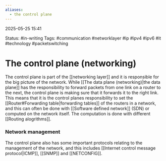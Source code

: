 ```yaml
---
aliases:
  - the control plane
---
```


2025-05-25 15:41

Status: #in-writing 
Tags: #communication #networklayer #ip #ipv4 #ipv6 #it #technology #packetswitching 

# The control plane (networking)

The control plane is part of the [[networking layer]] and it is responsible for the big picture of the network. While [[The data plane (networking)|the data plane]] has the responsibility to forward packets from one link on a router to the next, the control plane is making sure that it forwards it to the right link. This means that it is the control planes responsibility to set the [[Router#Forwarding table|forwarding tables]] of the routers in a network, and this can often be done with [[Software defined network]] (SDN) or computed on the network itself. The computation is done with different [[Routing alogrithms]]. 
### Network management 
The control plane also has some important protocols relating to the management of the network, and this includes [[Internet control message protocol|ICMP]], [[SNMP]] and [[NETCONFIG]]. 
